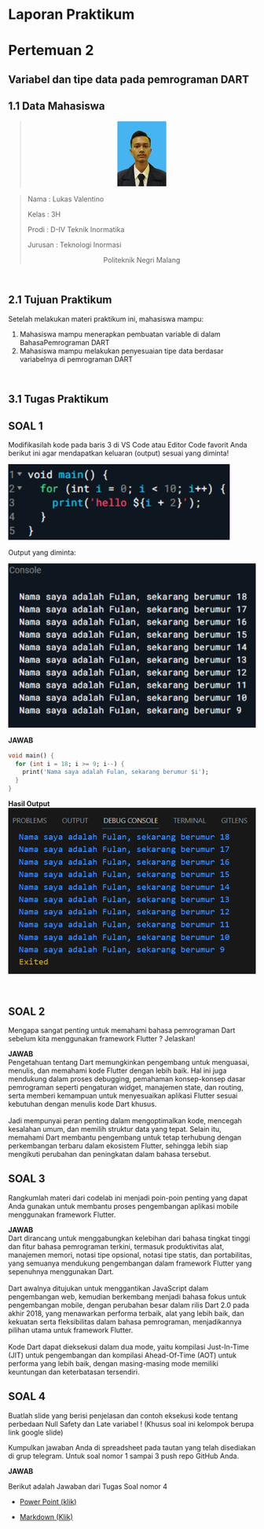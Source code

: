 # **Laporan Praktikum**
# **Pertemuan 2**
## **Variabel dan tipe data pada pemrograman DART**


## **1.1 Data Mahasiswa**
><center><img src = "docs/lukas_foto.jpg" width ="100"></center>

><p>Nama : Lukas Valentino<p>
>Kelas : 3H<p>
>Prodi : D-IV Teknik Inormatika<p>
>Jurusan : Teknologi Inormasi<p>
><center> Politeknik Negri Malang</center> 

<br>

## 2.1 Tujuan Praktikum
Setelah melakukan materi praktikum ini, mahasiswa mampu:

1. Mahasiswa mampu menerapkan pembuatan variable di dalam BahasaPemrograman DART
2. Mahasiswa mampu melakukan penyesuaian tipe data berdasar variabelnya di pemrograman DART

<br>

## 3.1 Tugas Praktikum

## SOAL 1
Modifikasilah kode pada baris 3 di VS Code atau Editor Code favorit Anda berikut ini agar mendapatkan keluaran (output) sesuai yang diminta!<p>
    <img src = "docs/soal1.png"><p>
Output yang diminta:<p>
    <img src = "docs/output1.png"><p>

**JAWAB**
<br>

```dart
void main() {
  for (int i = 18; i >= 9; i--) {
    print('Nama saya adalah Fulan, sekarang berumur $i');
  }
}
```

**Hasil Output** <br>
 <img src = "docs/output-answer.png">

<br>

## SOAL 2
Mengapa sangat penting untuk memahami bahasa pemrograman Dart sebelum kita menggunakan framework Flutter ? Jelaskan!

**JAWAB** <br>
Pengetahuan tentang Dart memungkinkan pengembang untuk menguasai, menulis, dan memahami kode Flutter dengan lebih baik. Hal ini juga mendukung dalam proses debugging, pemahaman konsep-konsep dasar pemrograman seperti pengaturan widget, manajemen state, dan routing, serta memberi kemampuan untuk menyesuaikan aplikasi Flutter sesuai kebutuhan dengan menulis kode Dart khusus.
<br><br>
Jadi mempunyai peran penting dalam mengoptimalkan kode, mencegah kesalahan umum, dan memilih struktur data yang tepat. Selain itu, memahami Dart membantu pengembang untuk tetap terhubung dengan perkembangan terbaru dalam ekosistem Flutter, sehingga lebih siap mengikuti perubahan dan peningkatan dalam bahasa tersebut.
<br>

## SOAL 3
Rangkumlah materi dari codelab ini menjadi poin-poin penting yang dapat Anda gunakan untuk membantu proses pengembangan aplikasi mobile menggunakan framework Flutter.

**JAWAB**<br>
Dart dirancang untuk menggabungkan kelebihan dari bahasa tingkat tinggi dan fitur bahasa pemrograman terkini, termasuk produktivitas alat, manajemen memori, notasi tipe opsional, notasi tipe statis, dan portabilitas, yang semuanya mendukung pengembangan dalam framework Flutter yang sepenuhnya menggunakan Dart.
<br><br>
Dart awalnya ditujukan untuk menggantikan JavaScript dalam pengembangan web, kemudian berkembang menjadi bahasa fokus untuk pengembangan mobile, dengan perubahan besar dalam rilis Dart 2.0 pada akhir 2018, yang menawarkan performa terbaik, alat yang lebih baik, dan kekuatan serta fleksibilitas dalam bahasa pemrograman, menjadikannya pilihan utama untuk framework Flutter.
<br><br>
Kode Dart dapat dieksekusi dalam dua mode, yaitu kompilasi Just-In-Time (JIT) untuk pengembangan dan kompilasi Ahead-Of-Time (AOT) untuk performa yang lebih baik, dengan masing-masing mode memiliki keuntungan dan keterbatasan tersendiri.
<br>

## SOAL 4
Buatlah slide yang berisi penjelasan dan contoh eksekusi kode tentang perbedaan Null Safety dan Late variabel ! (Khusus soal ini kelompok berupa link google slide)

Kumpulkan jawaban Anda di spreadsheet pada tautan yang telah disediakan di grup telegram. Untuk soal nomor 1 sampai 3 push repo GitHub Anda.

**JAWAB**<p>
Berikut adalah Jawaban dari Tugas Soal nomor 4<p>
- [Power Point (klik)](https://www.canva.com/design/DAFtchccz5M/boMG7y_wubQaq-4roL2ouw/view?utm_content=DAFtchccz5M&utm_campaign=designshare&utm_medium=link&utm_source=publishsharelink)<p>
- [Markdown (Klik)](Laporan_Kelompok.md)<p>